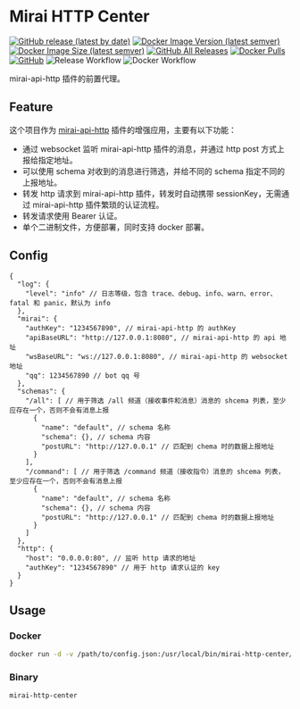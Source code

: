# Mirai HTTP Center

[![GitHub release (latest by date)](https://img.shields.io/github/v/release/tarocch1/mirai-http-center)](https://github.com/Tarocch1/mirai-http-center/releases)
[![Docker Image Version (latest semver)](https://img.shields.io/docker/v/tarocch1/mirai-http-center?label=docker%20hub)](https://hub.docker.com/r/tarocch1/mirai-http-center)
[![Docker Image Size (latest semver)](https://img.shields.io/docker/image-size/tarocch1/mirai-http-center)](https://hub.docker.com/r/tarocch1/mirai-http-center)
[![GitHub All Releases](https://img.shields.io/github/downloads/tarocch1/mirai-http-center/total)](https://github.com/Tarocch1/mirai-http-center/releases)
[![Docker Pulls](https://img.shields.io/docker/pulls/tarocch1/mirai-http-center)](https://hub.docker.com/r/tarocch1/mirai-http-center)
[![GitHub](https://img.shields.io/github/license/tarocch1/mirai-http-center)](https://github.com/Tarocch1/mirai-http-center/blob/master/LICENSE)
![Release Workflow](https://github.com/Tarocch1/mirai-http-center/workflows/Release%20Workflow/badge.svg)
![Docker Workflow](https://github.com/Tarocch1/mirai-http-center/workflows/Docker%20Workflow/badge.svg)

mirai-api-http 插件的前置代理。

## Feature

这个项目作为 [mirai-api-http](https://github.com/mamoe/mirai-api-http) 插件的增强应用，主要有以下功能：

- 通过 websocket 监听 mirai-api-http 插件的消息，并通过 http post 方式上报给指定地址。
- 可以使用 schema 对收到的消息进行筛选，并给不同的 schema 指定不同的上报地址。
- 转发 http 请求到 mirai-api-http 插件，转发时自动携带 sessionKey，无需通过 mirai-api-http 插件繁琐的认证流程。
- 转发请求使用 Bearer 认证。
- 单个二进制文件，方便部署，同时支持 docker 部署。

## Config

``` jsonc
{
  "log": {
    "level": "info" // 日志等级，包含 trace、debug、info、warn、error、fatal 和 panic，默认为 info
  },
  "mirai": {
    "authKey": "1234567890", // mirai-api-http 的 authKey
    "apiBaseURL": "http://127.0.0.1:8080", // mirai-api-http 的 api 地址
    "wsBaseURL": "ws://127.0.0.1:8080", // mirai-api-http 的 websocket 地址
    "qq": 1234567890 // bot qq 号
  },
  "schemas": {
    "/all": [ // 用于筛选 /all 频道（接收事件和消息）消息的 shcema 列表，至少应存在一个，否则不会有消息上报
      {
        "name": "default", // schema 名称
        "schema": {}, // schema 内容
        "postURL": "http://127.0.0.1" // 匹配到 chema 时的数据上报地址
      }
    ],
    "/command": [ // 用于筛选 /command 频道（接收指令）消息的 shcema 列表，至少应存在一个，否则不会有消息上报
      {
        "name": "default", // schema 名称
        "schema": {}, // schema 内容
        "postURL": "http://127.0.0.1" // 匹配到 chema 时的数据上报地址
      }
    ]
  },
  "http": {
    "host": "0.0.0.0:80", // 监听 http 请求的地址
    "authKey": "1234567890" // 用于 http 请求认证的 key
  }
}
```

## Usage

### Docker

``` bash
docker run -d -v /path/to/config.json:/usr/local/bin/mirai-http-center/config.json tarocch1/mirai-http-center
```

### Binary

```
mirai-http-center
```
